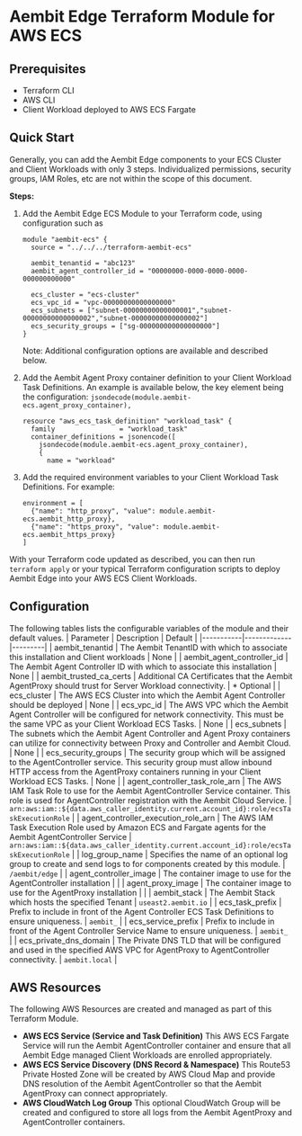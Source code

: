 # Aembit Edge Terraform Module for AWS ECS

## Prerequisites
* Terraform CLI
* AWS CLI
* Client Workload deployed to AWS ECS Fargate

## Quick Start
Generally, you can add the Aembit Edge components to your ECS Cluster and Client Workloads with only 3 steps.
Individualized permissions, security groups, IAM Roles, etc are not within the scope of this document.

**Steps:**
1) Add the Aembit Edge ECS Module to your Terraform code, using configuration such as
    ```
    module "aembit-ecs" {
      source = "../../../terraform-aembit-ecs"

      aembit_tenantid = "abc123"
      aembit_agent_controller_id = "00000000-0000-0000-0000-000000000000"

      ecs_cluster = "ecs-cluster"
      ecs_vpc_id = "vpc-00000000000000000"
      ecs_subnets = ["subnet-00000000000000001","subnet-00000000000000002","subnet-00000000000000002"]
      ecs_security_groups = ["sg-000000000000000000"]
    }
    ```
    Note: Additional configuration options are available and described below.

2) Add the Aembit Agent Proxy container definition to your Client Workload Task Definitions. An example is available below, the key element being the configuration: ```jsondecode(module.aembit-ecs.agent_proxy_container),```
    ```
    resource "aws_ecs_task_definition" "workload_task" {
      family                = "workload_task"
      container_definitions = jsonencode([
        jsondecode(module.aembit-ecs.agent_proxy_container),
        {
          name = "workload"
    ```

3) Add the required environment variables to your Client Workload Task Definitions. For example:
    ```
    environment = [
      {"name": "http_proxy", "value": module.aembit-ecs.aembit_http_proxy},
      {"name": "https_proxy", "value": module.aembit-ecs.aembit_https_proxy}
    ]
    ```

With your Terraform code updated as described, you can then run ```terraform apply``` or your typical Terraform configuration scripts to deploy Aembit Edge into your AWS ECS Client Workloads.

## Configuration
The following tables lists the configurable variables of the module and their default values.
| Parameter | Description | Default |
|-----------|-------------|---------|
| aembit_tenantid | The Aembit TenantID with which to associate this installation and Client workloads | None |
| aembit_agent_controller_id | The Aembit Agent Controller ID with which to associate this installation | None |
| aembit_trusted_ca_certs | Additional CA Certificates that the Aembit AgentProxy should trust for Server Workload connectivity. | * Optional |
| ecs_cluster | The AWS ECS Cluster into which the Aembit Agent Controller should be deployed | None |
| ecs_vpc_id | The AWS VPC which the Aembit Agent Controller will be configured for network connectivity. This must be the same VPC as your Client Workload ECS Tasks. | None |
| ecs_subnets | The subnets which the Aembit Agent Controller and Agent Proxy containers can utilize for connectivity between Proxy and Controller and Aembit Cloud. | None |
| ecs_security_groups | The security group which will be assigned to the AgentController service. This security group must allow inbound HTTP access from the AgentProxy containers running in your Client Workload ECS Tasks. | None |
| agent_controller_task_role_arn | The AWS IAM Task Role to use for the Aembit AgentController Service container. This role is used for AgentController registration with the Aembit Cloud Service. | ```arn:aws:iam::${data.aws_caller_identity.current.account_id}:role/ecsTaskExecutionRole``` |
| agent_controller_execution_role_arn | The AWS IAM Task Execution Role used by Amazon ECS and Fargate agents for the Aembit AgentController Service | ```arn:aws:iam::${data.aws_caller_identity.current.account_id}:role/ecsTaskExecutionRole``` |
| log_group_name | Specifies the name of an optional log group to create and send logs to for components created by this module. | ```/aembit/edge``` |
| agent_controller_image | The container image to use for the AgentController installation |  |
| agent_proxy_image | The container image to use for the AgentProxy installation | |
| aembit_stack | The Aembit Stack which hosts the specified Tenant | ```useast2.aembit.io``` |
| ecs_task_prefix | Prefix to include in front of the Agent Controller ECS Task Definitions to ensure uniqueness. | ```aembit_``` |
| ecs_service_prefix | Prefix to include in front of the Agent Controller Service Name to ensure uniqueness. | ```aembit_``` |
| ecs_private_dns_domain | The Private DNS TLD that will be configured and used in the specified AWS VPC for AgentProxy to AgentController connectivity. | ```aembit.local``` |


## AWS Resources
The following AWS Resources are created and managed as part of this Terraform Module.
* **AWS ECS Service (Service and Task Definition)**
  This AWS ECS Fargate Service will run the Aembit AgentController container and ensure that all Aembit Edge managed Client Workloads are enrolled appropriately.
* **AWS ECS Service Discovery (DNS Record & Namespace)**
  This Route53 Private Hosted Zone will be created by AWS Cloud Map and provide DNS resolution of the Aembit AgentController so that the Aembit AgentProxy can connect appropriately.
* **AWS CloudWatch Log Group**
  This optional CloudWatch Group will be created and configured to store all logs from the Aembit AgentProxy and AgentController containers.